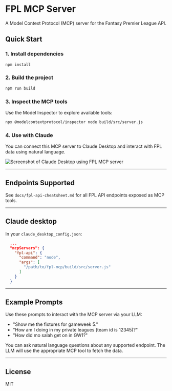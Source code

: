 # FPL MCP Server

A Model Context Protocol (MCP) server for the Fantasy Premier League API.

## Quick Start

### 1. Install dependencies
```sh
npm install
```

### 2. Build the project
```sh
npm run build
```

### 3. Inspect the MCP tools
Use the Model Inspector to explore available tools:
```sh
npx @modelcontextprotocol/inspector node build/src/server.js
```

### 4. Use with Claude
You can connect this MCP server to Claude Desktop and interact with FPL data using natural language.

![Screenshot of Claude Desktop using FPL MCP server](docs/claude-screenshot-placeholder.png)

---

## Endpoints Supported
See `docs/fpl-api-cheatsheet.md` for all FPL API endpoints exposed as MCP tools.

---


## Claude desktop
In your `claude_desktop_config.json`:

```json
  ...
  "mcpServers": {
    "fpl-api": {
      "command": "node",
      "args": [
        "/path/to/fpl-mcp/build/src/server.js"
      ]
    }
  }
```

---

## Example Prompts

Use these prompts to interact with the MCP server via your LLM:

- "Show me the fixtures for gameweek 5."
- "How am I doing in my private leagues (team id is 12345)?"
- "How did mo salah get on in GW1?"

You can ask natural language questions about any supported endpoint. The LLM will use the appropriate MCP tool to fetch the data.

---

## License
MIT

